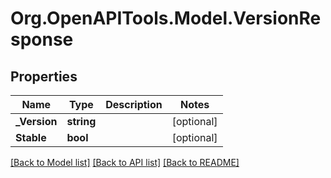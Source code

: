 # Org.OpenAPITools.Model.VersionResponse

## Properties

Name | Type | Description | Notes
------------ | ------------- | ------------- | -------------
**_Version** | **string** |  | [optional] 
**Stable** | **bool** |  | [optional] 

[[Back to Model list]](../README.md#documentation-for-models) [[Back to API list]](../README.md#documentation-for-api-endpoints) [[Back to README]](../README.md)


